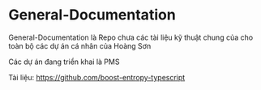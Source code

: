 # General-Documentation
General-Documentation là Repo chưa các tài liệu kỹ thuật chung của cho toàn bộ các dự án cá nhân của Hoàng Sơn

Các dự án đang triển khai là PMS

Tài liệu: https://github.com/boost-entropy-typescript
